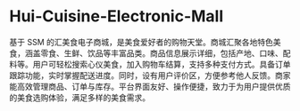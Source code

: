 # Hui-Cuisine-Electronic-Mall
基于 SSM 的汇美食电子商城，是美食爱好者的购物天堂。商城汇聚各地特色美食，涵盖零食、生鲜、饮品等丰富品类。商品信息展示详细，包括产地、口味、配料等。用户可轻松搜索心仪美食，加入购物车结算，支持多种支付方式。具备订单跟踪功能，实时掌握配送进度。同时，设有用户评价区，方便参考他人反馈。商家能高效管理商品、订单与库存。平台界面友好、操作便捷，致力于为用户提供优质的美食选购体验，满足多样的美食需求。 
